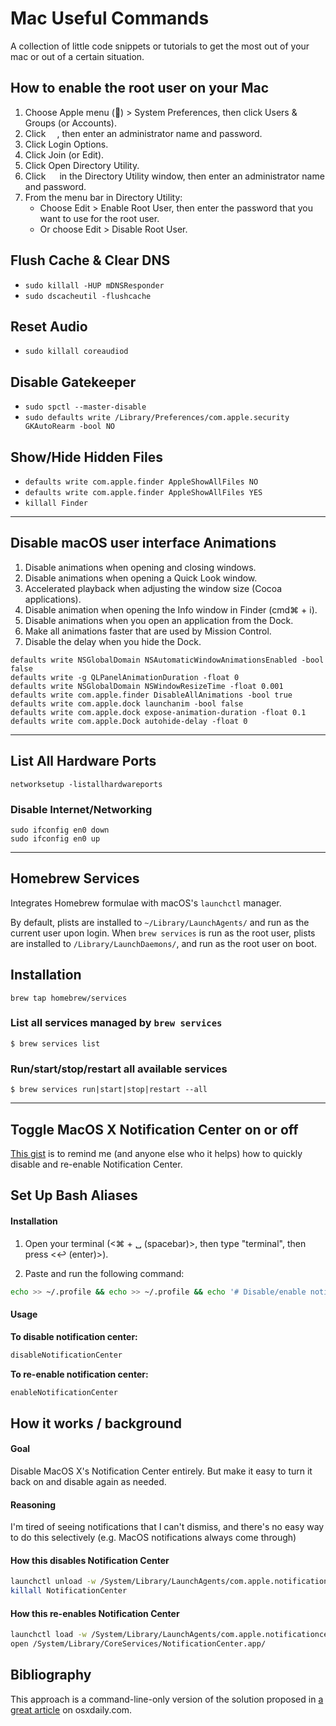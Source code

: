 # Mac Useful Commands

A collection of little code snippets or tutorials to get the most out of your mac or out of a certain situation.

## How to enable the root user on your Mac

1. Choose Apple menu () > System Preferences, then click Users & Groups (or Accounts).
2. Click <img src="https://support.apple.com/library/content/dam/edam/applecare/images/en_US/il/elcapitan-lock-inline.png" width="14">, then enter an administrator name and password.
3. Click Login Options.
4. Click Join (or Edit).
5. Click Open Directory Utility.
6. Click <img src="https://support.apple.com/library/content/dam/edam/applecare/images/en_US/il/elcapitan-lock-inline.png" width="14"> in the Directory Utility window, then enter an administrator name and password.
7. From the menu bar in Directory Utility:
	- Choose Edit > Enable Root User, then enter the password that you want to use for the root user.
	- Or choose Edit > Disable Root User.

## Flush Cache & Clear DNS
* `sudo killall -HUP mDNSResponder`
* `sudo dscacheutil -flushcache`

## Reset Audio
* `sudo killall coreaudiod`

## Disable Gatekeeper
* `sudo spctl --master-disable`
* `sudo defaults write /Library/Preferences/com.apple.security GKAutoRearm -bool NO`

## Show/Hide Hidden Files
* `defaults write com.apple.finder AppleShowAllFiles NO`
* `defaults write com.apple.finder AppleShowAllFiles YES`
* `killall Finder`

---
## Disable macOS user interface Animations

1. Disable animations when opening and closing windows.
2. Disable animations when opening a Quick Look window.
3. Accelerated playback when adjusting the window size (Cocoa applications).
4. Disable animation when opening the Info window in Finder (cmd⌘ + i).
5. Disable animations when you open an application from the Dock.
6. Make all animations faster that are used by Mission Control.
7. Disable the delay when you hide the Dock.

```
defaults write NSGlobalDomain NSAutomaticWindowAnimationsEnabled -bool false
defaults write -g QLPanelAnimationDuration -float 0
defaults write NSGlobalDomain NSWindowResizeTime -float 0.001
defaults write com.apple.finder DisableAllAnimations -bool true
defaults write com.apple.dock launchanim -bool false
defaults write com.apple.dock expose-animation-duration -float 0.1
defaults write com.apple.Dock autohide-delay -float 0
```

---

## List All Hardware Ports

`networksetup -listallhardwareports`

### Disable Internet/Networking

```
sudo ifconfig en0 down
sudo ifconfig en0 up
```

---

## Homebrew Services

Integrates Homebrew formulae with macOS's `launchctl` manager.

By default, plists are installed to `~/Library/LaunchAgents/` and run as the
current user upon login.  When `brew services` is run as the root user, plists
are installed to `/Library/LaunchDaemons/`, and run as the root user on boot.

## Installation ##
`brew tap homebrew/services`

### List all services managed by `brew services` ###
`$ brew services list`

### Run/start/stop/restart all available services ###
`$ brew services run|start|stop|restart --all`

---

## Toggle MacOS X Notification Center on or off

[This gist](https://gist.github.com/mikermcneil/10005651) is to remind me (and anyone else who it helps) how to quickly disable and re-enable Notification Center.

## Set Up Bash Aliases

#### Installation

1. Open your terminal (<⌘ + ␣ (spacebar)>, then type "terminal", then press <↩ (enter)>).

2. Paste and run the following command:

```sh
echo >> ~/.profile && echo >> ~/.profile && echo '# Disable/enable notification center' >> ~/.profile && echo 'alias disableNotificationCenter="launchctl unload -w /System/Library/LaunchAgents/com.apple.notificationcenterui.plist && killall NotificationCenter"' >> ~/.profile && echo 'alias enableNotificationCenter="launchctl load -w /System/Library/LaunchAgents/com.apple.notificationcenterui.plist && open /System/Library/CoreServices/NotificationCenter.app/"' >> ~/.profile && source ~/.profile
```

#### Usage

**To disable notification center:**
```sh
disableNotificationCenter
```

**To re-enable notification center:**
```sh
enableNotificationCenter
```


## How it works / background

#### Goal
Disable MacOS X's Notification Center entirely.  But make it easy to turn it back on and disable again as needed.

#### Reasoning
I'm tired of seeing notifications that I can't dismiss, and there's no easy way to do this selectively (e.g. MacOS notifications always come through)

#### How this disables __Notification Center__

```sh
launchctl unload -w /System/Library/LaunchAgents/com.apple.notificationcenterui.plist
killall NotificationCenter

```

#### How this re-enables __Notification Center__

```sh 
launchctl load -w /System/Library/LaunchAgents/com.apple.notificationcenterui.plist
open /System/Library/CoreServices/NotificationCenter.app/

```

## Bibliography
This approach is a command-line-only version of the solution proposed in [a great article](http://osxdaily.com/2012/08/06/disable-notification-center-remove-menu-bar-icon-os-x/) on osxdaily.com.
